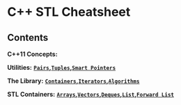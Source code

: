C++ STL Cheatsheet
===================

Contents
---------
**C++11 Concepts:** 

**Utilities:** **[`Pairs`](#pairs)__,__[`Tuples`](#tuples)__,__[`Smart Pointers`](#smartpointers)**

**The Library:** **[`Containers`](#containers)__,[`Iterators`](#iterators)__,[`Algorithms`](#algorithm)**

**STL Containers:** **[`Arrays`](#arrays)__,[`Vectors`](#vectors)__,[`Deques`](#deques)__,[`List`](#list)__,[`Forward List`](#forwardlist)**
